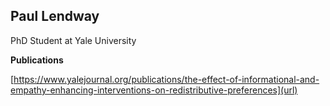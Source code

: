 ## Paul Lendway

PhD Student at Yale University

**Publications** 

[https://www.yalejournal.org/publications/the-effect-of-informational-and-empathy-enhancing-interventions-on-redistributive-preferences](url) 
```



